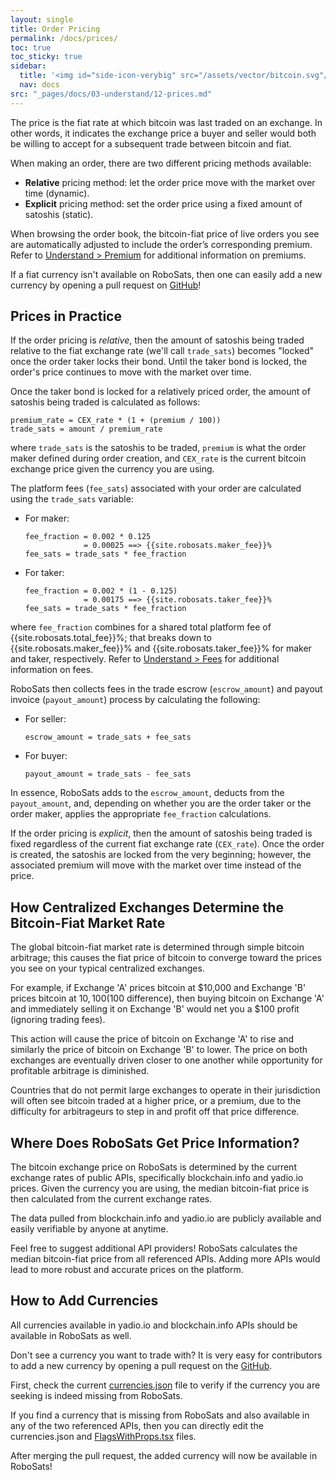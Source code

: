 ```yaml
---
layout: single
title: Order Pricing
permalink: /docs/prices/
toc: true
toc_sticky: true
sidebar:
  title: '<img id="side-icon-verybig" src="/assets/vector/bitcoin.svg"/>Prices'
  nav: docs
src: "_pages/docs/03-understand/12-prices.md"
---
```


The price is the fiat rate at which bitcoin was last traded on an exchange. In other words, it indicates the exchange price a buyer and seller would both be willing to accept for a subsequent trade between bitcoin and fiat.

When making an order, there are two different pricing methods available:
* **Relative** pricing method: let the order price move with the market over time (dynamic).
* **Explicit** pricing method: set the order price using a fixed amount of satoshis (static).

When browsing the order book, the bitcoin-fiat price of live orders you see are automatically adjusted to include the order’s corresponding premium. Refer to [Understand > Premium](https://learn.robosats.com/docs/premium/) for additional information on premiums.

If a fiat currency isn't available on RoboSats, then one can easily add a new currency by opening a pull request on [GitHub](https://github.com/Reckless-Satoshi/robosats)!

## **Prices in Practice**

If the order pricing is *relative*, then the amount of satoshis being traded relative to the fiat exchange rate (we'll call `trade_sats`) becomes "locked" once the order taker locks their bond. Until the taker bond is locked, the order's price continues to move with the market over time.

Once the taker bond is locked for a relatively priced order, the amount of satoshis being traded is calculated as follows:

````
premium_rate = CEX_rate * (1 + (premium / 100))
trade_sats = amount / premium_rate
````

where `trade_sats` is the satoshis to be traded, `premium` is what the order maker defined during order creation, and `CEX_rate` is the current bitcoin exchange price given the currency you are using.

The platform fees (`fee_sats`) associated with your order are calculated using the `trade_sats` variable:
* For maker:
  ````
  fee_fraction = 0.002 * 0.125
               = 0.00025 ==> {{site.robosats.maker_fee}}%
  fee_sats = trade_sats * fee_fraction
  ````
* For taker:
  ````
  fee_fraction = 0.002 * (1 - 0.125)
               = 0.00175 ==> {{site.robosats.taker_fee}}%
  fee_sats = trade_sats * fee_fraction
  ````

where `fee_fraction` combines for a shared total platform fee of {{site.robosats.total_fee}}%; that breaks down to {{site.robosats.maker_fee}}% and {{site.robosats.taker_fee}}% for maker and taker, respectively. Refer to [Understand > Fees](https://learn.robosats.com/docs/fees/) for additional information on fees.

RoboSats then collects fees in the trade escrow (`escrow_amount`) and payout invoice (`payout_amount`) process by calculating the following:
* For seller:
  ````
  escrow_amount = trade_sats + fee_sats
  ````
* For buyer:
  ````
  payout_amount = trade_sats - fee_sats
  ````

In essence, RoboSats adds to the `escrow_amount`, deducts from the `payout_amount`, and, depending on whether you are the order taker or the order maker, applies the appropriate `fee_fraction` calculations.

If the order pricing is *explicit*, then the amount of satoshis being traded is fixed regardless of the current fiat exchange rate (`CEX_rate`). Once the order is created, the satoshis are locked from the very beginning; however, the associated premium will move with the market over time instead of the price.

## **How Centralized Exchanges Determine the Bitcoin-Fiat Market Rate**

The global bitcoin-fiat market rate is determined through simple bitcoin arbitrage; this causes the fiat price of bitcoin to converge toward the prices you see on your typical centralized exchanges.

For example, if Exchange 'A' prices bitcoin at $10,000 and Exchange 'B' prices bitcoin at $10,100 ($100 difference), then buying bitcoin on Exchange 'A' and immediately selling it on Exchange 'B' would net you a $100 profit (ignoring trading fees).

This action will cause the price of bitcoin on Exchange 'A' to rise and similarly the price of bitcoin on Exchange 'B' to lower. The price on both exchanges are eventually driven closer to one another while opportunity for profitable arbitrage is diminished.

Countries that do not permit large exchanges to operate in their jurisdiction will often see bitcoin traded at a higher price, or a premium, due to the difficulty for arbitrageurs to step in and profit off that price difference.

## **Where Does RoboSats Get Price Information?**

The bitcoin exchange price on RoboSats is determined by the current exchange rates of public APIs, specifically blockchain.info and yadio.io prices. Given the currency you are using, the median bitcoin-fiat price is then calculated from the current exchange rates.

The data pulled from blockchain.info and yadio.io are publicly available and easily verifiable by anyone at anytime.

Feel free to suggest additional API providers! RoboSats calculates the median bitcoin-fiat price from all referenced APIs. Adding more APIs would lead to more robust and accurate prices on the platform.

## **How to Add Currencies**

All currencies available in yadio.io and blockchain.info APIs should be available in RoboSats as well.

Don't see a currency you want to trade with? It is very easy for contributors to add a new currency by opening a pull request on the [GitHub](https://github.com/Reckless-Satoshi/robosats).

First, check the current [currencies.json](https://github.com/Reckless-Satoshi/robosats/blob/main/frontend/static/assets/currencies.json) file to verify if the currency you are seeking is indeed missing from RoboSats.

If you find a currency that is missing from RoboSats and also available in any of the two referenced APIs, then you can directly edit the currencies.json and [FlagsWithProps.tsx](https://github.com/Reckless-Satoshi/robosats/blob/main/frontend/src/components/FlagWithProps/FlagWithProps.tsx) files.

After merging the pull request, the added currency will now be available in RoboSats!
